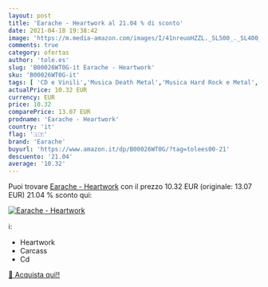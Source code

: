 ```yaml
---
layout: post
title: 'Earache - Heartwork al 21.04 % di sconto'
date: 2021-04-18 19:38:42
image: 'https://m.media-amazon.com/images/I/41nreuoHZZL._SL500_._SL400_.jpg'
comments: true
category: ofertas
author: 'tole.es'
slug: 'B00026WT0G-it Earache - Heartwork'
sku: 'B00026WT0G-it'
tags: [ 'CD e Vinili','Musica Death Metal','Musica Hard Rock e Metal','Musica Heavy Metal','Musica Thrash e Speed Metal','earache', ]
actualPrice: 10.32 EUR
currency: EUR
price: 10.32
comparePrice: 13.07 EUR
prodname: 'Earache - Heartwork'
country: 'it'
flag: '🇮🇹'
brand: 'Earache'
buyurl: 'https://www.amazon.it/dp/B00026WT0G/?tag=tolees00-21'
descuento: '21.04'
average: '10.32'
---
```


Puoi trovare [Earache - Heartwork](https://www.amazon.it/dp/B00026WT0G/?tag=tolees00-21) con il prezzo 10.32 EUR (originale: 13.07 EUR) 21.04 % sconto qui:

[![Earache - Heartwork](https://m.media-amazon.com/images/I/41nreuoHZZL._SL500_._SL400_.jpg)](https://www.amazon.it/dp/B00026WT0G/?tag=tolees00-21)

ℹ️:

- Heartwork
- Carcass
- Cd

[🛒 Acquista qui!!](https://www.amazon.it/dp/B00026WT0G/?tag=tolees00-21)
